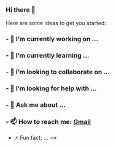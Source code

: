 ### Hi there 👋

Here are some ideas to get you started:

### - 🔭 I’m currently working on ...
### - 🌱 I’m currently learning ...
### - 👯 I’m looking to collaborate on ...
### - 🤔 I’m looking for help with ...
### - 💬 Ask me about ...
### - 📫 How to reach me: [Gmail](mailto:adamc.barnard1@gmail.com)
- ⚡ Fun fact: ...
-->
